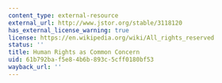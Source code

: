 ```yaml
---
content_type: external-resource
external_url: http://www.jstor.org/stable/3118120
has_external_license_warning: true
license: https://en.wikipedia.org/wiki/All_rights_reserved
status: ''
title: Human Rights as Common Concern
uid: 61b792ba-f5e8-4b6b-893c-5cff0180bf53
wayback_url: ''
---
```

